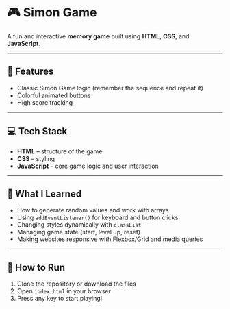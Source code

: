 # 🎮 Simon Game

A fun and interactive **memory game** built using **HTML**, **CSS**, and **JavaScript**.  

---

## 📌 Features

- Classic Simon Game logic (remember the sequence and repeat it)
- Colorful animated buttons
- High score tracking

---

## 💻 Tech Stack

- **HTML** – structure of the game
- **CSS** – styling
- **JavaScript** – core game logic and user interaction

---

## 🧠 What I Learned

- How to generate random values and work with arrays
- Using `addEventListener()` for keyboard and button clicks
- Changing styles dynamically with `classList`
- Managing game state (start, level up, reset)
- Making websites responsive with Flexbox/Grid and media queries

---

## 🚀 How to Run

1. Clone the repository or download the files
2. Open `index.html` in your browser
3. Press any key to start playing!


